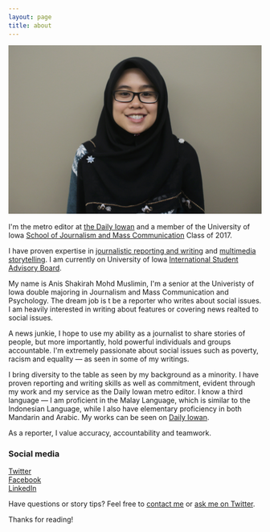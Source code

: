 ```yaml
---
layout: page
title: about
---
```


![logo](public/AnisMug.jpg)

I'm the metro editor at [the Daily Iowan](http://daily-iowan.com) and a member of the University of Iowa [School of Journalism and Mass Communication](http://clas.uiowa.edu/sjmc/) Class of 2017.

I have proven expertise in [journalistic reporting and writing](https://muckrack.com/anis-shakirah-mohd-muslimin/portfolio) and [multimedia storytelling](https://www.youtube.com/channel/UCOVUjd9aOG6UZXVFbZZb2Pw). I am currently on University of Iowa [International Student Advisory Board](https://uisg.uiowa.edu/index.php/news/apply-for-international-student-advisory-board/). 

My name is Anis Shakirah Mohd Muslimin, I'm a senior at the Univeristy of Iowa double majoring in Journalism and Mass Communication and Psychology. The dream job is t be a reporter who writes about social issues. I am heavily interested in writing about features or covering news realted to social issues.   
 
A news junkie, I hope to use my ability as a journalist to share stories of people, but more importantly, hold powerful individuals and groups accountable. I'm extremely passionate about social issues such as poverty, racism and equality — as seen in some of my writings.

I bring diversity to the table as seen by my background as a minority. I have proven reporting and writing skills as well as commitment, evident through my work and my service as the Daily Iowan metro editor. I know a third language — I am proficient in the Malay Language, which is similar to the Indonesian Language, while I also have elementary proficiency in both Mandarin and Arabic. My works can be seen on [Daily Iowan](http://daily-iowan.com/?s=anis+shakirah+mohd+muslimin).

As a reporter, I value accuracy, accountability and teamwork. 

### Social media

<!-- go to http://fontawesome.io/icons/ to see more icons -->
<p class="social-icons">
<a href="https://twitter.com/anismuslimin"><i class="fa fa-twitter-square" aria-hidden="true"></i>Twitter</a>
<br>
<a href="http://facebook.com/stellarstudent"><i class="fa fa-facebook-square" aria-hidden="true"></i>Facebook</a>
<br>
<a href="https://www.linkedin.com/in/anisshakirah"><i class="fa fa-linkedin-square" aria-hidden="true"></i>LinkedIn</a>
</p>

Have questions or story tips? Feel free to [contact me](mailto:anisshakirah-mohdmuslimin@uiowa.edu) or [ask me on Twitter](https://twitter.com/anismuslimin).

Thanks for reading!

